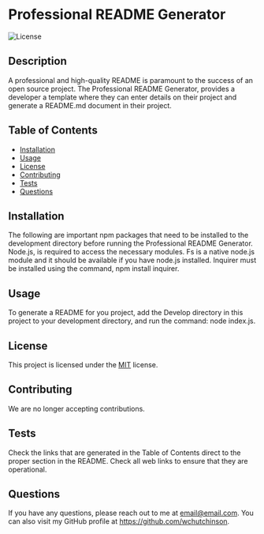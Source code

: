 
  # Professional README Generator

  ![License](https://img.shields.io/badge/License-MIT-blue.svg)

  ## Description 
  A professional and high-quality README is paramount to the success of an open source project. The Professional README Generator, provides a developer a template where they can enter details on their project and generate a README.md document in their project.

  ## Table of Contents
  * [Installation](#installation)
  * [Usage](#usage)
  * [License](#license)
  * [Contributing](#contributing)
  * [Tests](#tests)
  * [Questions](#questions)

  ## Installation
  The following are important npm packages that need to be installed to the development directory before running the Professional README Generator. Node.js, is required to access the necessary modules. Fs is a native node.js module and it should be available if you have node.js installed. Inquirer must be installed using the command, npm install inquirer.

  ## Usage
  To generate a README for you project, add the Develop directory in this project to your development directory, and run the command: node index.js.

  ## License
  This project is licensed under the [MIT](https://choosealicense.com/licenses/mit) license.

  ## Contributing
  We are no longer accepting contributions.

  ## Tests
  Check the links that are generated in the Table of Contents direct to the proper section in the README. Check all web links to ensure that they are operational.

  ## Questions
  If you have any questions, please reach out to me at email@email.com.
  You can also visit my GitHub profile at https://github.com/wchutchinson.
